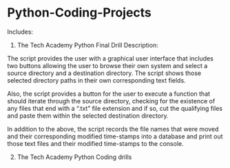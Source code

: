 # Python-Coding-Projects
Includes:

1. The Tech Academy Python Final Drill Description:

The script provides the user with a graphical user interface that includes two buttons allowing the 
user to browse their own system and select a source directory and a destination directory. The script  shows
those selected directory paths in their own corresponding text fields.

Also, the script  provides a button for the user to execute a function that should iterate through the source 
directory, checking for the existence of any files that end with a “.txt” file extension and if so, cut the qualifying files 
and paste them within the selected destination directory.

In addition to the above, the script records the file names that were moved and their corresponding modified time-stamps 
into a database and print out those text files and their modified time-stamps to the console.

2. The Tech Academy Python Coding drills
